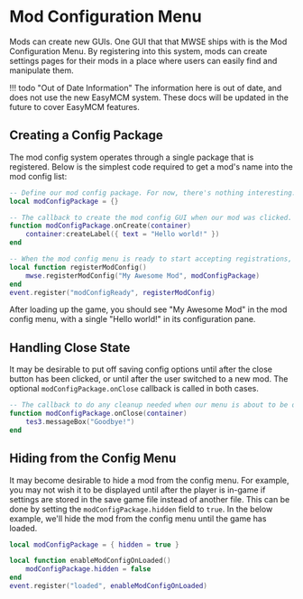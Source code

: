 
# Mod Configuration Menu

Mods can create new GUIs. One GUI that that MWSE ships with is the Mod Configuration Menu. By registering into this system, mods can create settings pages for their mods in a place where users can easily find and manipulate them.


!!! todo "Out of Date Information"
    The information here is out of date, and does not use the new EasyMCM system. These docs will be updated in the future to cover EasyMCM features.


## Creating a Config Package

The mod config system operates through a single package that is registered. Below is the simplest code required to get a mod's name into the mod config list:

```lua linenums="1"
-- Define our mod config package. For now, there's nothing interesting.
local modConfigPackage = {}

-- The callback to create the mod config GUI when our mod was clicked.
function modConfigPackage.onCreate(container)
    container:createLabel({ text = "Hello world!" })
end

-- When the mod config menu is ready to start accepting registrations, register this mod.
local function registerModConfig()
    mwse.registerModConfig("My Awesome Mod", modConfigPackage)
end
event.register("modConfigReady", registerModConfig)
```

After loading up the game, you should see "My Awesome Mod" in the mod config menu, with a single "Hello world!" in its configuration pane.


## Handling Close State

It may be desirable to put off saving config options until after the close button has been clicked, or until after the user switched to a new mod. The optional `modConfigPackage.onClose` callback is called in both cases.

```lua linenums="1"
-- The callback to do any cleanup needed when our menu is about to be destroyed.
function modConfigPackage.onClose(container)
    tes3.messageBox("Goodbye!")
end
```


## Hiding from the Config Menu

It may become desirable to hide a mod from the config menu. For example, you may not wish it to be displayed until after the player is in-game if settings are stored in the save game file instead of another file. This can be done by setting the `modConfigPackage.hidden` field to `true`. In the below example, we'll hide the mod from the config menu until the game has loaded.

```lua linenums="1"
local modConfigPackage = { hidden = true }

local function enableModConfigOnLoaded()
    modConfigPackage.hidden = false
end
event.register("loaded", enableModConfigOnLoaded)
```
